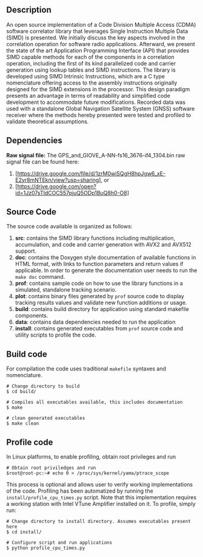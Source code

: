 ## Description

An open source implementation of a Code Division Multiple Access (CDMA) software correlator library that leverages Single Instruction Multiple Data (SIMD) is presented.  We initially discuss the key aspects involved in the correlation operation for software radio applications. Afterward, we present the state of the art Application Programming Interface (API) that provides SIMD capable methods for each of the components in a correlation operation, including the first of its kind parallelized code and carrier generation using lookup tables and SIMD instructions. The library is developed using SIMD Intrinsic Instructions, which are a C type nomenclature offering access to the assembly instructions originally designed for the SIMD extensions in the processor. This design paradigm presents an advantage in terms of readability and simplified code development to accommodate future modifications. Recorded data was used with a standalone Global Navigation Satellite System (GNSS) software receiver where the methods hereby presented were tested and profiled to validate theoretical assumptions.

## Dependencies

**Raw signal file:** The GPS_and_GIOVE_A-NN-fs16_3676-if4_1304.bin raw signal file can be found here:
1. [https://drive.google.com/file/d/1zrM0wjSQgH8hpJgw6_xE-E2yr8mNTEkn/view?usp=sharing], or
2. [https://drive.google.com/open?id=1Jz07sTIdCOC557pjuQ5ODp1BuQ8h0-O8]

## Source Code

The source code available is organized as follows:
1. **src**: contains the SIMD library functions including multiplication, accumulation, and code and carrier generation with AVX2 and AVX512 support.
2. **doc**: contains the Doxygen style documentation of available functions in HTML format, with links to function parameters and return values if applicable. In order to generate the documentation user needs to run the `make doc` command.
3. **prof**: contains sample code on how to use the library functions in a simulated, standalone tracking scenario.
4. **plot**: contains binary files generated by `prof` source code to display tracking results values and validate new function additions or usage.
5. **build**: contains build directory for application using standard makefile components.
6. **data**: contains data dependencies needed to run the application
7. **install**: contains generated executables from `prof` source code and utility scripts to profile the code.

## Build code

For compilation the code uses traditional `makefile` syntaxes and nomenclature.
```
# Change directory to build
$ cd build/

# Compiles all executables available, this includes documentation
$ make

# clean generated executables
$ make clean
```

## Profile code
In Linux platforms, to enable profiling, obtain root privileges and run
```
# Obtain root priviledges and run
$root@root-pc:~# echo 0 > /proc/sys/kernel/yama/ptrace_scope
```
This process is optional and allows user to verify working implementations of the code. Profiling has been automatized by running the `install/profile_cpu_times.py` script. Note that this implementation requires a working station with Intel VTune Amplifier installed on it. To profile, simply run:
```
# Change directory to install directory. Assumes executables present here
$ cd install/

# Configure script and run applications
$ python profile_cpu_times.py
```
